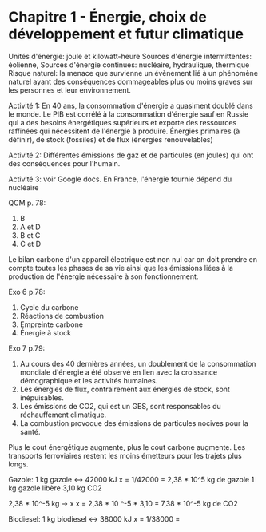 
# Chapitre 1 - Énergie, choix de développement et futur climatique

Unités d'énergie: joule et kilowatt-heure
Sources d'énergie intermittentes: éolienne, 
Sources d'énergie continues: nucléaire, hydraulique, thermique
Risque naturel: la menace que survienne un évènement lié à un phénomène naturel ayant des conséquences dommageables plus ou moins graves sur les personnes et leur environnement.  
 
Activité 1: En 40 ans, la consommation d'énergie a quasiment doublé dans le monde. Le PIB est corrélé à la consommation d'énergie sauf en Russie qui a des besoins énergétiques supérieurs et exporte des ressources raffinées qui nécessitent de l'énergie à produire. Énergies primaires (à définir), de stock (fossiles) et de flux (énergies renouvelables) 

Activité 2: Différentes émissions de gaz et de particules (en joules) qui ont des conséquences pour l'humain. 

Activité 3: voir Google docs. En France, l'énergie fournie dépend du nucléaire 

QCM p. 78:
1. B
2. A et D
3. B et C
4. C et D

Le bilan carbone d'un appareil électrique est non nul car on doit prendre en compte toutes les phases de sa vie ainsi que les émissions liées à la production de l'énergie nécessaire à son fonctionnement. 

Exo 6 p.78:

1. Cycle du carbone
2. Réactions de combustion
3. Empreinte carbone
4. Énergie  à stock

Exo 7 p.79:

1. Au cours des 40 dernières années, un doublement de la consommation mondiale d'énergie a été observé en lien avec la croissance démographique et les activités humaines. 
2. Les énergies de flux, contrairement aux énergies de stock, sont inépuisables. 
3. Les émissions de CO2, qui est un GES, sont responsables du réchauffement climatique. 
4. La combustion provoque des émissions de particules nocives pour la santé. 

Plus le cout énergétique augmente, plus le cout carbone augmente. Les transports ferroviaires restent les moins émetteurs pour les trajets plus longs. 

Gazole:
1 kg gazole <-> 42000 kJ
x = 1/42000 = 2,38 * 10^5 kg de gazole
1 kg gazole libère 3,10 kg CO2

2,38 * 10^-5 kg -> x 
x = 2,38 * 10 ^-5 * 3,10 = 7,38 * 10^-5 kg de CO2

Biodiesel:
1 kg biodiesel <-> 38000 kJ
x = 1/38000 = 
<!--stackedit_data:
eyJoaXN0b3J5IjpbLTgzMDEyNDQ2MywtNzk4MzMzNTU3LDI4MD
gyNDMyNywtMTIzODE5OTIzNyw2Mzc2ODQ0OTAsLTU3ODMyMDY0
NiwtMTQ3OTM1NzA0MywtOTc3MTI5MTI3XX0=
-->